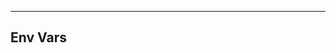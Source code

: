 <!-- Space: Projects -->
<!-- Parent: ZshPyenv -->
<!-- Title: EnvVars ZshPyenv -->
<!-- Label: ZshPyenv -->
<!-- Label: Project -->
<!-- Label: EnvVars -->
<!-- Include: disclaimer.md -->
<!-- Include: ac:toc -->

---

## Env Vars
